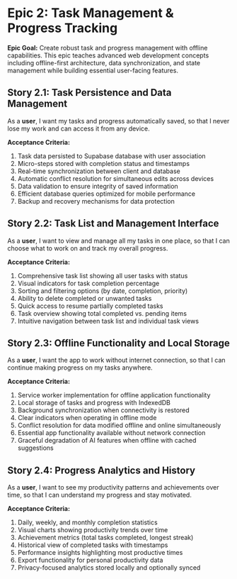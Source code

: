 # Epic 2: Task Management & Progress Tracking

**Epic Goal:** Create robust task and progress management with offline capabilities. This epic teaches advanced web development concepts including offline-first architecture, data synchronization, and state management while building essential user-facing features.

## Story 2.1: Task Persistence and Data Management

As a **user**,
I want my tasks and progress automatically saved,
so that I never lose my work and can access it from any device.

**Acceptance Criteria:**

1. Task data persisted to Supabase database with user association
2. Micro-steps stored with completion status and timestamps
3. Real-time synchronization between client and database
4. Automatic conflict resolution for simultaneous edits across devices
5. Data validation to ensure integrity of saved information
6. Efficient database queries optimized for mobile performance
7. Backup and recovery mechanisms for data protection

## Story 2.2: Task List and Management Interface

As a **user**,
I want to view and manage all my tasks in one place,
so that I can choose what to work on and track my overall progress.

**Acceptance Criteria:**

1. Comprehensive task list showing all user tasks with status
2. Visual indicators for task completion percentage
3. Sorting and filtering options (by date, completion, priority)
4. Ability to delete completed or unwanted tasks
5. Quick access to resume partially completed tasks
6. Task overview showing total completed vs. pending items
7. Intuitive navigation between task list and individual task views

## Story 2.3: Offline Functionality and Local Storage

As a **user**,
I want the app to work without internet connection,
so that I can continue making progress on my tasks anywhere.

**Acceptance Criteria:**

1. Service worker implementation for offline application functionality
2. Local storage of tasks and progress with IndexedDB
3. Background synchronization when connectivity is restored
4. Clear indicators when operating in offline mode
5. Conflict resolution for data modified offline and online simultaneously
6. Essential app functionality available without network connection
7. Graceful degradation of AI features when offline with cached suggestions

## Story 2.4: Progress Analytics and History

As a **user**,
I want to see my productivity patterns and achievements over time,
so that I can understand my progress and stay motivated.

**Acceptance Criteria:**

1. Daily, weekly, and monthly completion statistics
2. Visual charts showing productivity trends over time
3. Achievement metrics (total tasks completed, longest streak)
4. Historical view of completed tasks with timestamps
5. Performance insights highlighting most productive times
6. Export functionality for personal productivity data
7. Privacy-focused analytics stored locally and optionally synced
